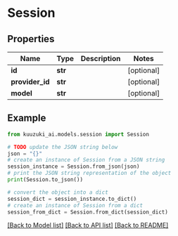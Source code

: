 # Session


## Properties

Name | Type | Description | Notes
------------ | ------------- | ------------- | -------------
**id** | **str** |  | [optional]
**provider_id** | **str** |  | [optional]
**model** | **str** |  | [optional]

## Example

```python
from kuuzuki_ai.models.session import Session

# TODO update the JSON string below
json = "{}"
# create an instance of Session from a JSON string
session_instance = Session.from_json(json)
# print the JSON string representation of the object
print(Session.to_json())

# convert the object into a dict
session_dict = session_instance.to_dict()
# create an instance of Session from a dict
session_from_dict = Session.from_dict(session_dict)
```
[[Back to Model list]](../README.md#documentation-for-models) [[Back to API list]](../README.md#documentation-for-api-endpoints) [[Back to README]](../README.md)
